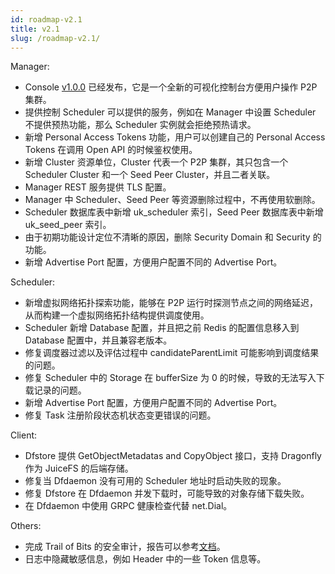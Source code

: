 ```yaml
---
id: roadmap-v2.1
title: v2.1
slug: /roadmap-v2.1/
---
```


Manager:

- Console [v1.0.0](https://github.com/dragonflyoss/console/tree/release-1.0.0) 已经发布，它是一个全新的可视化控制台方便用户操作 P2P 集群。
- 提供控制 Scheduler 可以提供的服务，例如在 Manager 中设置 Scheduler 不提供预热功能，那么 Scheduler 实例就会拒绝预热请求。
- 新增 Personal Access Tokens 功能，用户可以创建自己的 Personal Access Tokens 在调用 Open API 的时候鉴权使用。
- 新增 Cluster 资源单位，Cluster 代表一个 P2P 集群，其只包含一个 Scheduler Cluster 和一个 Seed Peer Cluster，并且二者关联。
- Manager REST 服务提供 TLS 配置。
- Manager 中 Scheduler、Seed Peer 等资源删除过程中，不再使用软删除。
- Scheduler 数据库表中新增 uk_scheduler 索引，Seed Peer 数据库表中新增 uk_seed_peer 索引。
- 由于初期功能设计定位不清晰的原因，删除 Security Domain 和 Security 的功能。
- 新增 Advertise Port 配置，方便用户配置不同的 Advertise Port。

Scheduler:

- 新增虚拟网络拓扑探索功能，能够在 P2P 运行时探测节点之间的网络延迟，从而构建一个虚拟网络拓扑结构提供调度使用。
- Scheduler 新增 Database 配置，并且把之前 Redis 的配置信息移入到 Database 配置中，并且兼容老版本。
- 修复调度器过滤以及评估过程中 candidateParentLimit 可能影响到调度结果的问题。
- 修复 Scheduler 中的 Storage 在 bufferSize 为 0 的时候，导致的无法写入下载记录的问题。
- 新增 Advertise Port 配置，方便用户配置不同的 Advertise Port。
- 修复 Task 注册阶段状态机状态变更错误的问题。

Client:

- Dfstore 提供 GetObjectMetadatas and CopyObject 接口，支持 Dragonfly 作为 JuiceFS 的后端存储。
- 修复当 Dfdaemon 没有可用的 Scheduler 地址时启动失败的现象。
- 修复 Dfstore 在 Dfdaemon 并发下载时，可能导致的对象存储下载失败。
- 在 Dfdaemon 中使用 GRPC 健康检查代替 net.Dial。

Others:

- 完成 Trail of Bits 的安全审计，报告可以参考[文档](https://github.com/dragonflyoss/Dragonfly2/blob/main/docs/security/dragonfly-comprehensive-report-2023.pdf)。
- 日志中隐藏敏感信息，例如 Header 中的一些 Token 信息等。
